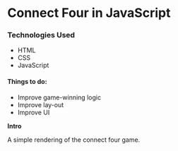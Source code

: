 # Connect Four in JavaScript

### Technologies Used
* HTML
* CSS
* JavaScript 

#### Things to do: 
* Improve game-winning logic
* Improve lay-out
* Improve UI

**Intro**

A simple rendering of the connect four game. 
